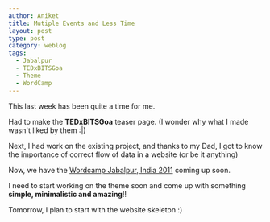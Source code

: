 ```yaml
---
author: Aniket
title: Mutiple Events and Less Time
layout: post
type: post
category: weblog
tags:
  - Jabalpur
  - TEDxBITSGoa
  - Theme
  - WordCamp
---
```


This last week has been quite a time for me.

Had to make the **TEDxBITSGoa** teaser page. (I wonder why what I made wasn't liked by them :|)

Next, I had work on the existing project, and thanks to my Dad, I got to know the importance of correct flow of data in a website (or be it anything)

Now, we have the [Wordcamp Jabalpur, India 2011](http://2011.jabalpur.wordcamp.org) coming up soon.

I need to start working on the theme soon and come up with something **simple, minimalistic and amazing**!!

Tomorrow, I plan to start with the website skeleton :)
